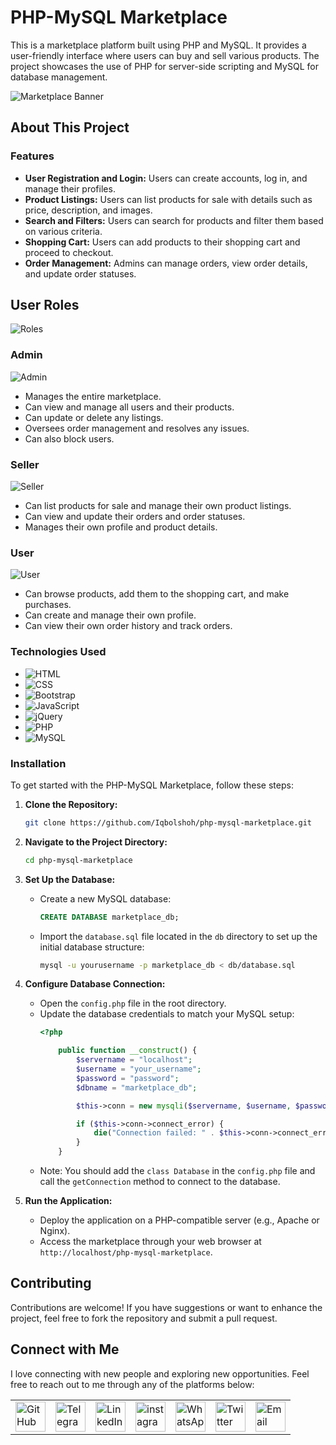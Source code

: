 # PHP-MySQL Marketplace

This is a marketplace platform built using PHP and MySQL. It provides a user-friendly interface where users can buy and sell various products. The project showcases the use of PHP for server-side scripting and MySQL for database management.

![Marketplace Banner](https://github.com/Iqbolshoh/php-mysql-marketplace/blob/main/images/banner.png?raw=true)

## About This Project

### Features

- **User Registration and Login:** Users can create accounts, log in, and manage their profiles.
- **Product Listings:** Users can list products for sale with details such as price, description, and images.
- **Search and Filters:** Users can search for products and filter them based on various criteria.
- **Shopping Cart:** Users can add products to their shopping cart and proceed to checkout.
- **Order Management:** Admins can manage orders, view order details, and update order statuses.

## User Roles
![Roles](https://github.com/Iqbolshoh/php-mysql-marketplace/blob/main/images/roles.png?raw=true)

### Admin
![Admin](https://github.com/Iqbolshoh/php-mysql-marketplace/blob/main/images/admin.png?raw=true)
   - Manages the entire marketplace.
   - Can view and manage all users and their products.
   - Can update or delete any listings.
   - Oversees order management and resolves any issues.
   - Can also block users.


### Seller
![Seller](https://github.com/Iqbolshoh/php-mysql-marketplace/blob/main/images/seller.png?raw=true)
   - Can list products for sale and manage their own product listings.
   - Can view and update their orders and order statuses.
   - Manages their own profile and product details.

### User
![User](https://github.com/Iqbolshoh/php-mysql-marketplace/blob/main/images/user.png?raw=true)
   - Can browse products, add them to the shopping cart, and make purchases.
   - Can create and manage their own profile.
   - Can view their own order history and track orders.

### Technologies Used

  - ![HTML](https://img.shields.io/badge/HTML-%23E34F26.svg?style=for-the-badge&logo=html5&logoColor=white)
  - ![CSS](https://img.shields.io/badge/CSS-%231572B6.svg?style=for-the-badge&logo=css3&logoColor=white)
  - ![Bootstrap](https://img.shields.io/badge/Bootstrap-%23563D7C.svg?style=for-the-badge&logo=bootstrap&logoColor=white)
  - ![JavaScript](https://img.shields.io/badge/JavaScript-%23F7DF1C.svg?style=for-the-badge&logo=javascript&logoColor=black)
  - ![jQuery](https://img.shields.io/badge/jQuery-%230e76a8.svg?style=for-the-badge&logo=jquery&logoColor=white)
  - ![PHP](https://img.shields.io/badge/PHP-%23777BB4.svg?style=for-the-badge&logo=php&logoColor=white)
  - ![MySQL](https://img.shields.io/badge/MySQL-%234479A1.svg?style=for-the-badge&logo=mysql&logoColor=white)

### Installation

To get started with the PHP-MySQL Marketplace, follow these steps:

1. **Clone the Repository:**
   ```bash
   git clone https://github.com/Iqbolshoh/php-mysql-marketplace.git
   ```

2. **Navigate to the Project Directory:**
   ```bash
   cd php-mysql-marketplace
   ```

3. **Set Up the Database:**
   - Create a new MySQL database:
     ```sql
     CREATE DATABASE marketplace_db;
     ```

   - Import the `database.sql` file located in the `db` directory to set up the initial database structure:
     ```bash
     mysql -u yourusername -p marketplace_db < db/database.sql
     ```

4. **Configure Database Connection:**
   - Open the `config.php` file in the root directory.
   - Update the database credentials to match your MySQL setup:
     ```php
     <?php

         public function __construct() {
             $servername = "localhost";
             $username = "your_username";
             $password = "password";
             $dbname = "marketplace_db";

             $this->conn = new mysqli($servername, $username, $password, $dbname);

             if ($this->conn->connect_error) {
                 die("Connection failed: " . $this->conn->connect_error);
             }
         }
     ```
   - Note: You should add the `class Database` in the `config.php` file and call the `getConnection` method to connect to the database.

5. **Run the Application:**
   - Deploy the application on a PHP-compatible server (e.g., Apache or Nginx).
   - Access the marketplace through your web browser at `http://localhost/php-mysql-marketplace`.

## Contributing

Contributions are welcome! If you have suggestions or want to enhance the project, feel free to fork the repository and submit a pull request.


## Connect with Me

I love connecting with new people and exploring new opportunities. Feel free to reach out to me through any of the platforms below:

<table>
    <tr>
        <td>
            <a href="https://github.com/iqbolshoh">
                <img src="https://raw.githubusercontent.com/rahuldkjain/github-profile-readme-generator/master/src/images/icons/Social/github.svg"
                    height="48" width="48" alt="GitHub" />
            </a>
        </td>
        <td>
            <a href="https://t.me/iqbolshoh_777">
                <img src="https://github.com/gayanvoice/github-active-users-monitor/blob/master/public/images/icons/telegram.svg"
                    height="48" width="48" alt="Telegram" />
            </a>
        </td>
        <td>
            <a href="https://www.linkedin.com/in/iiqbolshoh/">
                <img src="https://github.com/gayanvoice/github-active-users-monitor/blob/master/public/images/icons/linkedin.svg"
                    height="48" width="48" alt="LinkedIn" />
            </a>
        </td>
        <td>
            <a href="https://instagram.com/iqbolshoh_777" target="blank"><img align="center"
                    src="https://raw.githubusercontent.com/rahuldkjain/github-profile-readme-generator/master/src/images/icons/Social/instagram.svg"
                    alt="instagram" height="48" width="48" /></a>
        </td>
        <td>
            <a href="https://wa.me/qr/22PVFQSMQQX4F1">
                <img src="https://github.com/gayanvoice/github-active-users-monitor/blob/master/public/images/icons/whatsapp.svg"
                    height="48" width="48" alt="WhatsApp" />
            </a>
        </td>
        <td>
            <a href="https://x.com/iqbolshoh_777">
                <img src="https://img.shields.io/badge/X-000000?style=for-the-badge&logo=x&logoColor=white" height="48"
                    width="48" alt="Twitter" />
            </a>
        </td>
        <td>
            <a href="mailto:iilhomjonov777@gmail.com">
                <img src="https://github.com/gayanvoice/github-active-users-monitor/blob/master/public/images/icons/gmail.svg"
                    height="48" width="48" alt="Email" />
            </a>
        </td>
    </tr>
</table>

